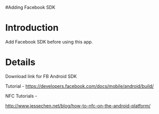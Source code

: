 #Adding Facebook SDK

# Introduction #

Add Facebook SDK before using this app.



# Details #

Download link for FB Android SDK

Tutorial - https://developers.facebook.com/docs/mobile/android/build/

NFC Tutorials -

http://www.jessechen.net/blog/how-to-nfc-on-the-android-platform/